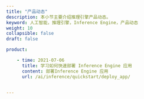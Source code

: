 ```yaml
---
title: "产品动态"
description: 本小节主要介绍推理引擎产品动态。 
keyword: 人工智能，推理引擎，Inference Engine，产品动态
weight: 10
collapsible: false
draft: false

product:

    - time: 2021-07-06
      title: 学习如何快速部署 Inference Engine 应用
      content: 部署Inference Engine 应用
      url: /ai/inference/quickstart/deploy_app/


---
```


